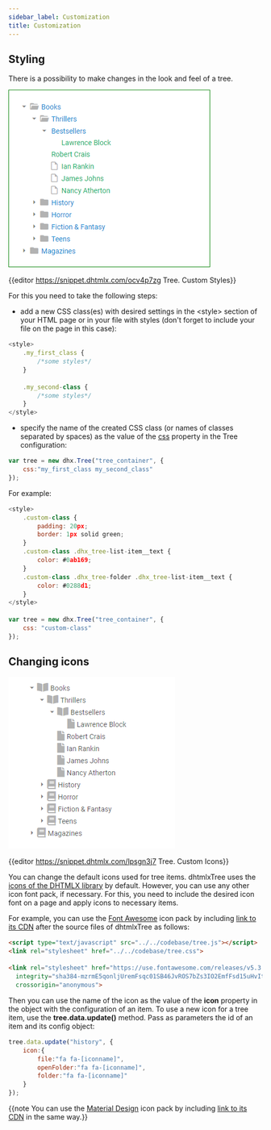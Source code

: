 ```yaml
---
sidebar_label: Customization
title: Customization
---          
```


Styling 
----------------

There is a possibility to make changes in the look and feel of a tree. 

![](../assets/tree/custom_style.png)

{{editor	https://snippet.dhtmlx.com/ocv4p7zg	Tree. Custom Styles}}

For this you need to take the following steps:

- add a new CSS class(es) with desired settings in the &lt;style&gt; section of your HTML page or in your file with styles (don't forget to include your file on the page in this case):

~~~js
<style>
	.my_first_class {
		/*some styles*/
	}
    
    .my_second-class {
		/*some styles*/
	}
</style>
~~~


- specify the name of the created CSS class (or names of classes separated by spaces) as the value of the [css](tree/api/tree_css_config.md) property in the Tree configuration:

~~~js
var tree = new dhx.Tree("tree_container", { 
    css:"my_first_class my_second_class"
});
~~~

For example:

~~~js
<style>
	.custom-class {
		padding: 20px;
		border: 1px solid green;
	}
	.custom-class .dhx_tree-list-item__text {
		color: #0ab169;
	}
	.custom-class .dhx_tree-folder .dhx_tree-list-item__text {
		color: #0288d1;
	}
</style>

var tree = new dhx.Tree("tree_container", {
	css: "custom-class"
});
~~~

Changing icons 
----------------

![](../assets/tree/custom_icons.png)

{{editor	https://snippet.dhtmlx.com/lpsgn3j7	Tree. Custom Icons}}


You can change the default icons used for tree items. dhtmlxTree uses the [icons of the DHTMLX library](helpers/icon.md) by default. However, you can use any other icon font pack, if necessary. 
For this, you need to include the desired icon font on a page and apply icons to necessary items.

For example, you can use the [Font Awesome](https://fontawesome.com/) icon pack by including [link to its CDN](https://fontawesome.com/how-to-use/on-the-web/setup/getting-started?using=web-fonts-with-css) 
after the source files of dhtmlxTree as follows:

~~~html
<script type="text/javascript" src="../../codebase/tree.js"></script>
<link rel="stylesheet" href="../../codebase/tree.css">

<link rel="stylesheet" href="https://use.fontawesome.com/releases/v5.3.1/css/all.css" 
  integrity="sha384-mzrmE5qonljUremFsqc01SB46JvROS7bZs3IO2EmfFsd15uHvIt+Y8vEf7N7fWAU"  
  crossorigin="anonymous">
~~~

Then you can use the name of the icon as the value of the **icon** property in the object with the configuration of an item. To use a new icon for a tree item, use the **tree.data.update()** method. Pass as parameters the
id of an item and its config object:

~~~js
tree.data.update("history", {
	icon:{
		file:"fa fa-[iconname]",
		openFolder:"fa fa-[iconname]",
		folder:"fa fa-[iconname]"
	}
});
~~~

{{note You can use the [Material Design](https://materialdesignicons.com/) icon pack by including [link to its CDN](https://cdnjs.cloudflare.com/ajax/libs/MaterialDesign-Webfont/2.5.94/css/materialdesignicons.css) in the same way.}}


